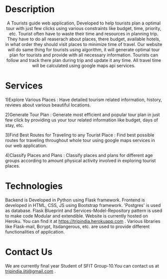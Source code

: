 # Description

<p align="center">
A Tourists guide web application, Developed to help tourists plan a optimal tour with just few clicks using various constraints like budget, time, priority, etc.
Tourist often have to waste their time and resources in planning trip. They have to do all reaserach about places, there budget, available hotels, in what order they should
visit places to minimize time of travel. Our website will do same thing for tourists using algorithm, it will generate optimal tour plan for tourists and provide with all 
necessary information. Tourists can follow and track there plan during trip and update it any time. All travel time will be calculated using google maps api services.

# Services

1)Explore Various Places : Have detailed tourism related information, history, reviews about various beautiful locations.

2)Generate Tour Plan : Generate most efficient and popular tour plan in just few click by providing us your tour related information like budget, days of stay, etc. 

3)Find Best Routes for Traveling to any Tourist Place : Find best possible routes for traveling throughout whole tour using google maps services in our web application.

4)Classify Places and Plans : Classify places and plans for different age groups according to amount physical activity involved in exploring tourist places.

# Technologies

Backend is Developed in Python using Flask framework. Frontend is developed in HTML, CSS, JS using Bootstrap framework. 'Postgres' is used as database. Flask Blueprint and
Services-Model-Repository pattern is used to make code Modular and extendible. Website is currently hosted on Heroku. You can find it at  https://tripindia.herokuapp.com . Various libraries like Flask-mail, Bcrypt, 
Itsdangerous, etc. are used to provide different functionalities of application.

# Contact Us

We are currently final year Student of SFIT Group-10.You can contact us at tripindia.iitj@gmail.com . 
